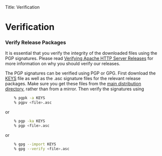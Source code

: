 Title: Verification

# Verification

### Verify Release Packages

It is essential that you verify the integrity of the downloaded 
files using the PGP signatures. Please read 
[Verifying Apache HTTP Server Releases](https://httpd.apache.org/dev/verification.html) 
for more information on why you should verify our releases.

The PGP signatures can be verified using PGP or GPG. First download 
the [KEYS](https://www.apache.org/dist/olingo/KEYS) file as well 
as the .asc signature files for the relevant release packages. Make sure 
you get these files from the 
[main distribution directory](https://www.apache.org/dist/olingo/), 
rather than from a mirror. Then verify the signatures using

```sh
    % pgpk -a KEYS
    % pgpv <file>.asc
```

or

```sh
    % pgp -ka KEYS
    % pgp <file>.asc
```

or

```sh
    % gpg --import KEYS
    % gpg --verify <file>.asc
```
